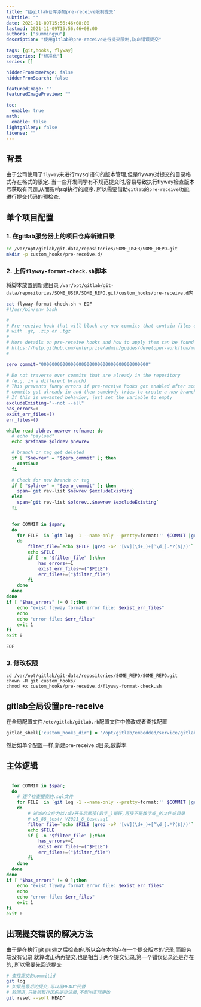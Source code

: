 ```yaml
---
title: "给gitlab仓库添加pre-receive限制提交"
subtitle: ""
date: 2021-11-09T15:56:46+08:00
lastmod: 2021-11-09T15:56:46+08:00
authors: ["summingyu"]
description: "使用gitlab的pre-receive进行提交限制,防止错误提交"

tags: [git,hooks, flyway]
categories: ["标准化"]
series: []

hiddenFromHomePage: false
hiddenFromSearch: false

featuredImage: ""
featuredImagePreview: ""

toc:
  enable: true
math:
  enable: false
lightgallery: false
license: ""
---
```


<!--more-->

## 背景

由于公司使用了`flyway`来进行mysql语句的版本管理,但是flyway对提交的目录格式存在格式的限定.
当一些开发同学有不规范提交时,容易导致执行flyway检查版本号获取有问题,从而影响sql执行的顺序.
所以需要借助`gitlab`的`pre-receive`功能,进行提交代码的预检查.

## 单个项目配置

### 1. 在gitlab服务器上的项目仓库新建目录

```bash
cd /var/opt/gitlab/git-data/repositories/SOME_USER/SOME_REPO.git
mkdir -p custom_hooks/pre-receive.d/
```

### 2. 上传`flyway-format-check.sh`脚本

将脚本放置到新建目录
`/var/opt/gitlab/git-data/repositories/SOME_USER/SOME_REPO.git/custom_hooks/pre-receive.d`内

```bash
cat flyway-format-check.sh < EOF
#!/usr/bin/env bash

#
# Pre-receive hook that will block any new commits that contain files ending
# with .gz, .zip or .tgz
#
# More details on pre-receive hooks and how to apply them can be found on
# https://help.github.com/enterprise/admin/guides/developer-workflow/managing-pre-receive-hooks-on-the-github-enterprise-appliance/
#

zero_commit="0000000000000000000000000000000000000000"

# Do not traverse over commits that are already in the repository
# (e.g. in a different branch)
# This prevents funny errors if pre-receive hooks got enabled after some
# commits got already in and then somebody tries to create a new branch
# If this is unwanted behavior, just set the variable to empty
excludeExisting="--not --all"
has_errors=0
exist_err_files=()
err_files=()

while read oldrev newrev refname; do
  # echo "payload"
  echo $refname $oldrev $newrev

  # branch or tag get deleted
  if [ "$newrev" = "$zero_commit" ]; then
    continue
  fi

  # Check for new branch or tag
  if [ "$oldrev" = "$zero_commit" ]; then
    span=`git rev-list $newrev $excludeExisting`
  else
    span=`git rev-list $oldrev..$newrev $excludeExisting`
  fi

  
  for COMMIT in $span;
  do
    for FILE  in `git log -1 --name-only --pretty=format:'' $COMMIT |grep '.sql$'`;
    do
        filter_file=`echo $FILE |grep -oP '[vV](\d+_)+[^\d_].*?($|/)'`
        echo $FILE
        if [ -n "$filter_file" ];then
            has_errors+=1
            exist_err_files+=("$FILE")
            err_files+=("$filter_file")
        fi
    done
  done
done
if [ "$has_errors" != 0 ];then
    echo "exist flyway format error file: $exist_err_files"
    echo 
    echo "error file: $err_files"
    exit 1
fi
exit 0

EOF
```

### 3. 修改权限

```shell
cd /var/opt/gitlab/git-data/repositories/SOME_REPO/SOME_REPO.git
chown -R git custom_hooks/
chmod +x custom_hooks/pre-receive.d/flyway-format-check.sh
```

## gitlab全局设置pre-receive

在全局配置文件`/etc/gitlab/gitlab.rb`配置文件中修改或者查找配置

```ruby
gitlab_shell['custom_hooks_dir'] = "/opt/gitlab/embedded/service/gitlab-shell/hooks"
```

然后如单个配置一样,新建pre-receive.d目录,放脚本

## 主体逻辑

```bash
  
  for COMMIT in $span;
  do
    # 逐个检查提交的.sql文件
    for FILE  in `git log -1 --name-only --pretty=format:'' $COMMIT |grep '.sql$'`;
    do
        # 过滤的文件为以v或V开头后面接(数字_)循环,再接不是数字或_的文件或目录
        # v8_88_test/ V2021_8_test.sql
        filter_file=`echo $FILE |grep -oP '[vV](\d+_)+[^\d_].*?($|/)'`
        echo $FILE
        if [ -n "$filter_file" ];then
            has_errors+=1
            exist_err_files+=("$FILE")
            err_files+=("$filter_file")
        fi
    done
  done
done
if [ "$has_errors" != 0 ];then
    echo "exist flyway format error file: $exist_err_files"
    echo 
    echo "error file: $err_files"
    exit 1
fi
exit 0
```

## 出现提交错误的解决方法

由于是在执行git push之后检查的,所以会在本地存在一个提交版本的记录,而服务端没有记录
就算改正确再提交,也是相当于两个提交记录,第一个错误记录还是存在的,
所以需要先回退提交

```bash
# 查找提交的commitid
git log
# 如果是最后的提交,可以用HEAD^代替
# 软回退,只撤销暂存区的提交记录,不影响实际更改
git reset --soft HEAD^
```
